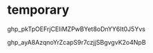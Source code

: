 # temporary




 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
 
 
 
 
 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
 
 
 
